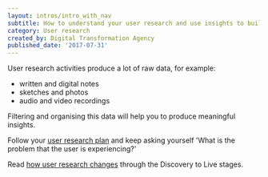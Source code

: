 ```yaml
---
layout: intros/intro_with_nav
subtitle: How to understand your user research and use insights to build the right service.
category: User research
created_by: Digital Transformation Agency
published_date: '2017-07-31'
---
```


User research activities produce a lot of raw data, for example:
- written and digital notes
- sketches and photos
- audio and video recordings

Filtering and organising this data will help you to produce meaningful insights.

Follow your [user research plan](../planning-user-research) and keep asking yourself 'What is the problem that the user is experiencing?'

Read [how user research changes](../research-stages/) through the Discovery to Live stages.
